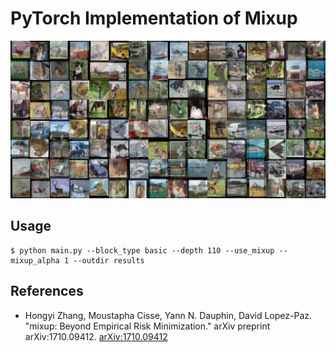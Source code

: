 # PyTorch Implementation of Mixup

![](figures/sample.png)

## Usage

```
$ python main.py --block_type basic --depth 110 --use_mixup --mixup_alpha 1 --outdir results
```

## References

* Hongyi Zhang, Moustapha Cisse, Yann N. Dauphin, David Lopez-Paz. "mixup: Beyond Empirical Risk Minimization." arXiv preprint arXiv:1710.09412. [arXiv:1710.09412]( https://arxiv.org/abs/1710.09412 )


